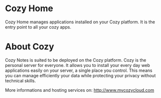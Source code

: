 # Cozy Home

Cozy Home manages applications installed on your Cozy platform. It is the
entry point to all your cozy apps.


# About Cozy

Cozy Notes is suited to be deployed on the Cozy platform. Cozy is the personal
server for everyone. It allows you to install your every day web applications 
easily on your server, a single place you control. This means you can manage 
efficiently your data while protecting your privacy without technical skills.

More informations and hosting services on:
http://www.mycozycloud.com
